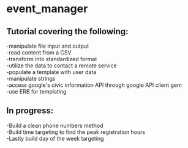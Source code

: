 # event_manager  

## Tutorial covering the following:  

-manipulate file input and output  
-read content from a CSV  
-transform into standardized format  
-utilize the data to contact a remote service  
-populate a template with user data  
-manipulate strings  
-access google's civic information API through google API client gem  
-use ERB for templating  

## In progress:  

-Build a clean phone numbers method  
-Build time targeting to find the peak registration hours  
-Lastly build day of the week targeting  
